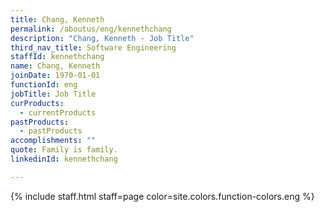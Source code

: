 ```yaml
---
title: Chang, Kenneth
permalink: /aboutus/eng/kennethchang
description: "Chang, Kenneth - Job Title"
third_nav_title: Software Engineering
staffId: kennethchang
name: Chang, Kenneth
joinDate: 1970-01-01
functionId: eng
jobTitle: Job Title
curProducts:
  - currentProducts
pastProducts:
  - pastProducts
accomplishments: ""
quote: Family is family.
linkedinId: kennethchang

---
```


{% include staff.html staff=page color=site.colors.function-colors.eng %}

